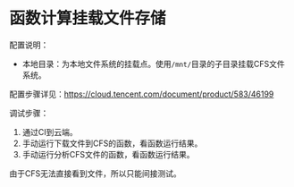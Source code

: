 # 函数计算挂载文件存储

配置说明：

- 本地目录：为本地文件系统的挂载点。使用`/mnt/`目录的子目录挂载CFS文件系统。

配置步骤详见：https://cloud.tencent.com/document/product/583/46199

调试步骤：

1. 通过CI到云端。
2. 手动运行下载文件到CFS的函数，看函数运行结果。
3. 手动运行分析CFS文件的函数，看函数运行结果。

由于CFS无法直接看到文件，所以只能间接测试。
